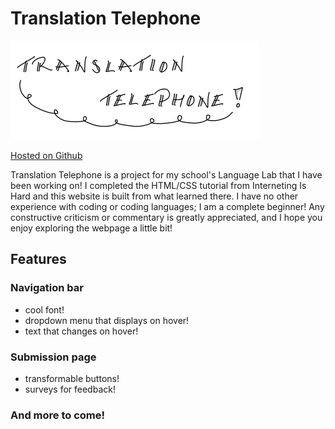 # Translation Telephone

![Logo](logo.png)

[Hosted on Github](https://cohnmartha.github.io/Translation-Telephone/index.html)

Translation Telephone is a project for my school's Language Lab that I have been working on! I completed the HTML/CSS tutorial from Interneting Is Hard and this website is built from what learned there. I have no other experience with coding or coding languages; I am a complete beginner! Any constructive criticism or commentary is greatly appreciated, and I hope you enjoy exploring the webpage a little bit!

## Features

### Navigation bar
* cool font!
* dropdown menu that displays on hover!
* text that changes on hover!

### Submission page
* transformable buttons!
* surveys for feedback!

### And more to come!
